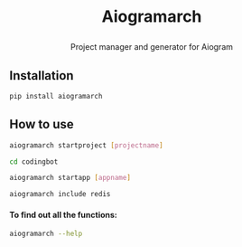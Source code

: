 # <p align="center"> Aiogramarch </p>
<p align="center">Project manager and generator for Aiogram</p>




## Installation

``` python
pip install aiogramarch
```

## How to use

``` bash
aiogramarch startproject [projectname]
```

``` bash
cd codingbot
```

``` bash
aiogramarch startapp [appname]
```

``` bash
aiogramarch include redis
```

#### To find out all the functions:

``` bash
aiogramarch --help
```


